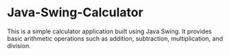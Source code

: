 # Java-Swing-Calculator
This is a simple calculator application built using Java Swing. It provides basic arithmetic operations such as addition, subtraction, multiplication, and division.
